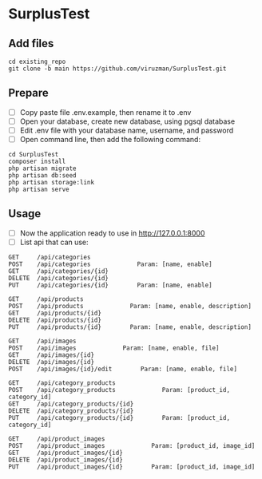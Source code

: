 # SurplusTest

## Add files

```
cd existing_repo
git clone -b main https://github.com/viruzman/SurplusTest.git
```

## Prepare

- [ ] Copy paste file .env.example, then rename it to .env
- [ ] Open your database, create new database, using pgsql database
- [ ] Edit .env file with your database name, username, and password
- [ ] Open command line, then add the following command:

```
cd SurplusTest
composer install
php artisan migrate
php artisan db:seed
php artisan storage:link
php artisan serve
```


## Usage

- [ ] Now the application ready to use in http://127.0.0.1:8000
- [ ] List api that can use:

```
GET     /api/categories
POST    /api/categories             Param: [name, enable]
GET     /api/categories/{id}
DELETE  /api/categories/{id}
PUT     /api/categories/{id}        Param: [name, enable]

GET     /api/products
POST    /api/products             Param: [name, enable, description]
GET     /api/products/{id}
DELETE  /api/products/{id}
PUT     /api/products/{id}        Param: [name, enable, description]

GET     /api/images
POST    /api/images             Param: [name, enable, file]
GET     /api/images/{id}
DELETE  /api/images/{id}
POST    /api/images/{id}/edit        Param: [name, enable, file]

GET     /api/category_products
POST    /api/category_products             Param: [product_id, category_id]
GET     /api/category_products/{id}
DELETE  /api/category_products/{id}
PUT     /api/category_products/{id}        Param: [product_id, category_id]

GET     /api/product_images
POST    /api/product_images             Param: [product_id, image_id]
GET     /api/product_images/{id}
DELETE  /api/product_images/{id}
PUT     /api/product_images/{id}        Param: [product_id, image_id]
```